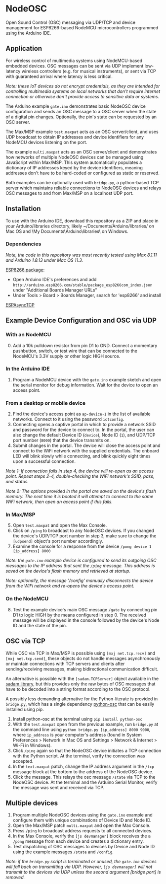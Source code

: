 # NodeOSC

Open Sound Control (OSC) messaging via UDP/TCP and device management for ESP8266-based NodeMCU microcontrollers programmed using the Arduino IDE. 

## Application

For wireless control of multimedia systems using NodeMCU-based embedded devices. OSC messages can be sent via UDP implement low-latency wireless controllers (e.g. for musical instruments), or sent via TCP with guaranteed arrival where latency is less critical.

*Note: these IoT devices do not encrypt credentials, as they are intended for controlling multimedia systems on local networks that don't require internet connection or otherwise don't provide access to sensitive data or systems.*

The Arduino example `gate.ino` demonstrates basic NodeOSC device configuration and sends an OSC message to a OSC server when the state of a digital pin changes. Optionally, the pin's state can be requested by an OSC server.

The Max/MSP example `test.maxpat` acts as an OSC server/client, and uses UDP broadcast to obtain IP addresses and device identifiers for any NodeMCU devices listening on the port. 

The example `multi.maxpat` acts as an OSC server/client and demonstrates how networks of multiple NodeOSC devices can be managed using JavaScript within Max/MSP. This system automatically populates a dictionary of IP addresses keyed by the device identifiers, meaning addresses don't have to be hard-coded or configured as static or reserved. 

Both examples can be optionally used with `bridge.py`, a python-based TCP server which maintains reliable connections to NodeOSC devices and relays OSC messages to and from Max/MSP on a localhost UDP port.

## Installation

To use with the Arduino IDE, download this repository as a ZIP and place in your Arduino/libraries directory, likely ~/Documents/Arduino/libraries/ on Mac OS and \My Documents\Arduino\libraries\ on Windows. 

### Dependencies

*Note, the code in this repository was most recently tested using Max 8.1.11 and Arduino 1.8.13 under Mac OS 11.3.*

[ESP8266 package](https://create.arduino.cc/projecthub/electropeak/getting-started-w-nodemcu-esp8266-on-arduino-ide-28184f):

* Open Arduino IDE's preferences and add `http://arduino.esp8266.com/stable/package_esp8266com_index.json` under "Additional Boards Manager URLs" 
* Under Tools > Board > Boards Manager, search for 'esp8266' and install

[ESPAsyncTCP](https://github.com/me-no-dev/ESPAsyncTCP)

## Example Device Configuration and OSC via UDP

### With an NodeMCU
0. Add a 10k pulldown resistor from pin D1 to GND. Connect a momentary pushbutton, switch, or test wire that can be connected to the NodeMCU's 3.3V supply or other logic HIGH source.

### In the Arduino IDE
1. Program a NodeMCU device with the `gate.ino` example sketch and open the serial monitor for debug information. Wait for the device to open an access point. 

### From a desktop or mobile device
2. Find the device's access point as `ap-device-1` in the list of available networks. Connect to it using the password `iotconfig`.
3. Connecting opens a captive portal in which to provide a network SSID and password for the device to connect to. In the portal, the user can also change the default Device ID (`device`), Node ID (`1`), and UDP/TCP port number (`8000`) that the device transmits on. 
4. Submit changes in the portal. The device will close the access point and connect to the WiFi network with the supplied credentials. The onboard LED will blink slowly while connecting, and blink quickly eight times upon a successful connection. 

*Note 1: If connection fails in step 4, the device will re-open as an access point. Repeat steps 2-4, double-checking the WiFi network's SSID, pass, and status.*

*Note 2: The options provided in the portal are saved on the device's flash memory. The next time it is booted it will attempt to connect to the same WiFi network, then open an access point if this fails.*

### In Max/MSP

5. Open `test.maxpat` and open the Max Console.
6. Click on `/ping` to broadcast to any NodeOSC devices. If you changed the device's UDP/TCP port number in step 3, make sure to change the `[udpsend]` object's port number accordingly.
7. Examine the console for a response from the device `/pong device 1 [ip_address] 8000`

*Note: the `gate.ino` example device is configured to send its outgoing OSC messages to the IP address that sent the `/ping` message. This address is saved on the device's flash memory and retrieved at startup.*

*Note: optionally, the message '/config' manually disconnects the device from the WiFi network and re-opens the device's access point.*

### On the NodeMCU
8. Test the example device's main OSC message `/gate` by connecting pin D1 to logic HIGH by the means configured in step 0. The received message will be displayed in the console followed by the device's Node ID and the state of the pin.


## OSC via TCP

While OSC via TCP in Max/MSP is possible using `[mxj net.tcp.recv]` and `[mxj net.tcp.send]`, these objects do not handle messages asynchronously or maintain connections with TCP servers and clients after sending/receiving messages, making bidirectional communication difficult. 

An alternative is possible with the `[sadam.TCPServer]` object available in the [sadam library](https://cycling74.com/tools/the-sadam-library/), but this provides only the raw bytes of OSC messages that have to be decoded into a string format according to the OSC protocol. 

A possibly less demanding alternative for the Python-literate is provided in `bridge.py`, which has a single dependency [python-osc](https://pypi.org/project/python-osc/) that can be easily installed using pip.

1. Install python-osc at the terminal using `pip install python-osc`
2. With the `test.maxpat` open from the previous example, run `bridge.py` at the command line using `python bridge.py [ip_address] 8000 9000`, where `ip_address` is your computer's  address (found in System Preferences > Network in Mac OS and Settings > Network & Internet > Wi-Fi in Windows). 
3. Click `/ping` again so that the NodeOSC device initiates a TCP connection with the Python script. At the terminal, verify the connection was accepted. 
4. In the `text.maxpat` patch, change the IP address argument in the `/tcp` message block at the bottom to the address of the NodeOSC device. 
5. Click the message. This relays the osc message `/state` via TCP to the NodeOSC device. At the terminal and the Arduino Serial Monitor, verify the message was sent and received via TCP. 

## Multiple devices

1. Program multiple NodeOSC devices using the `gate.ino` example and configure them with unique combinations of Device ID and Node ID.
2. Open the Max/MSP patch `multi.maxpat` and open the Max Console.
3. Press `/ping` to broadcast address requests to all connected devices.
4. In the Max Console, verify the `[js devmanager]` block receives the a `/pong` message from each device and creates a dictionary entry.
5. Test dispatching of OSC messages to devices by Device and Node ID using the example messages `/state` and `/config`.

*Note: if the `bridge.py` script is terminated or unused, the `gate.ino` devices will fall back on transmitting via UDP. However, `[js devmanager]` will not transmit to the devices via UDP unless the second argument [bridge port] is removed.*
